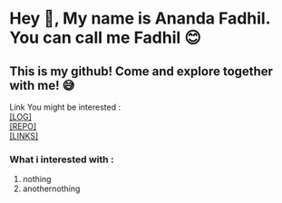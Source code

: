 
# Hey 👋, My name is Ananda Fadhil. You can call me Fadhil 😊
## This is my github! Come and explore together with me! 😅<br>

Link You might be interested :<br>
[[LOG]](https://github.com/anandafadhil/os212/blob/master/TXT/mylog.txt)<br>
[[REPO]](https://github.com/anandafadhil?tab=repositories)<br>
[[LINKS]](https://anandafadhil.github.io/os212/LINKS/)

### What i interested with :
1. nothing
2. anothernothing
